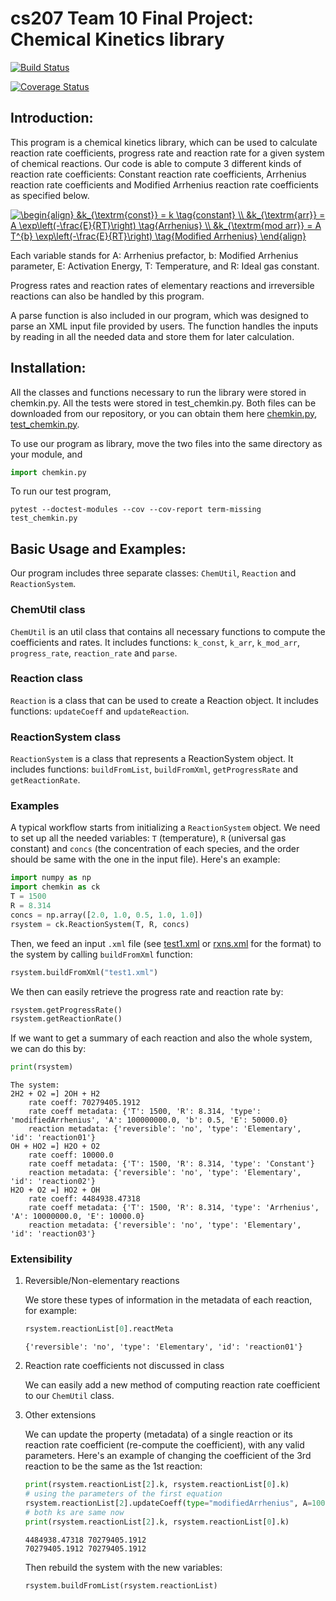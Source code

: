 # cs207 Team 10 Final Project: Chemical Kinetics library

[![Build Status](https://travis-ci.org/CS207Team10/cs207-FinalProject.svg?branch=master)](https://travis-ci.org/CS207Team10/cs207-FinalProject)

[![Coverage Status](https://coveralls.io/repos/github/CS207Team10/cs207-FinalProject/badge.png?branch=master)](https://coveralls.io/github/CS207Team10/cs207-FinalProject?branch=master)

## Introduction:

This program is a chemical kinetics library, which can be used to calculate reaction rate coefficients, progress rate and reaction rate for a given system of chemical reactions. Our code is able to compute 3 different kinds of reaction rate coefficients: Constant reaction rate coefficients, Arrhenius reaction rate coefficients and Modified Arrhenius reaction rate coefficients as specified below. 

<a href="https://www.codecogs.com/eqnedit.php?latex=\begin{align}&space;&k_{\textrm{const}}&space;=&space;k&space;\tag{constant}&space;\\&space;&k_{\textrm{arr}}&space;=&space;A&space;\exp\left(-\frac{E}{RT}\right)&space;\tag{Arrhenius}&space;\\&space;&k_{\textrm{mod&space;arr}}&space;=&space;A&space;T^{b}&space;\exp\left(-\frac{E}{RT}\right)&space;\tag{Modified&space;Arrhenius}&space;\end{align}" target="_blank"><img src="https://latex.codecogs.com/gif.latex?\begin{align}&space;&k_{\textrm{const}}&space;=&space;k&space;\tag{constant}&space;\\&space;&k_{\textrm{arr}}&space;=&space;A&space;\exp\left(-\frac{E}{RT}\right)&space;\tag{Arrhenius}&space;\\&space;&k_{\textrm{mod&space;arr}}&space;=&space;A&space;T^{b}&space;\exp\left(-\frac{E}{RT}\right)&space;\tag{Modified&space;Arrhenius}&space;\end{align}" title="\begin{align} &k_{\textrm{const}} = k \tag{constant} \\ &k_{\textrm{arr}} = A \exp\left(-\frac{E}{RT}\right) \tag{Arrhenius} \\ &k_{\textrm{mod arr}} = A T^{b} \exp\left(-\frac{E}{RT}\right) \tag{Modified Arrhenius} \end{align}" /></a>

Each variable stands for A: Arrhenius prefactor, b: Modified Arrhenius parameter, E: Activation Energy, T: Temperature, and R: Ideal gas constant.

Progress rates and reaction rates of elementary reactions and irreversible reactions can also be handled by this program. 


A parse function is also included in our program, which was designed to parse an XML input file provided by users. The function handles the inputs by reading in all the needed data and store them for later calculation.


## Installation:

All the classes and functions necessary to run the library were stored in chemkin.py. All the tests were stored in test_chemkin.py. Both files can be downloaded from our repository, or you can obtain them here
[chemkin.py](https://raw.githubusercontent.com/CS207Team10/cs207-FinalProject/master/chemkin.py), [test_chemkin.py](https://raw.githubusercontent.com/CS207Team10/cs207-FinalProject/master/test_chemkin.py).

To use our program as library, move the two files into the same directory as your module, and
```python
import chemkin.py 
```
To run our test program, 
```
pytest --doctest-modules --cov --cov-report term-missing test_chemkin.py
```

## Basic Usage and Examples: 

Our program includes three separate classes: `ChemUtil`, `Reaction` and `ReactionSystem`. 

### ChemUtil class

`ChemUtil` is an util class that contains all necessary functions to compute the coefficients and rates. It includes functions: `k_const`, `k_arr`, `k_mod_arr`, `progress_rate`, `reaction_rate` and `parse`. 

### Reaction class

`Reaction` is a class that can be used to create a Reaction object. It includes functions: `updateCoeff` and `updateReaction`.

### ReactionSystem class

`ReactionSystem` is a class that represents a ReactionSystem object. It includes functions: `buildFromList`, `buildFromXml`, `getProgressRate` and `getReactionRate`.

### Examples

A typical workflow starts from initializing a `ReactionSystem` object. We need to set up all the needed variables: `T` (temperature), `R` (universal gas constant) and `concs` (the concentration of each species, and the order should be same with the one in the input file). Here's an example:

```python
import numpy as np
import chemkin as ck
T = 1500
R = 8.314
concs = np.array([2.0, 1.0, 0.5, 1.0, 1.0])
rsystem = ck.ReactionSystem(T, R, concs)
```

Then, we feed an input `.xml` file (see [test1.xml](https://github.com/CS207Team10/cs207-FinalProject/blob/master/test1.xml) or [rxns.xml](https://github.com/CS207Team10/cs207-FinalProject/blob/master/rxns.xml) for the format) to the system by calling `buildFromXml` function:

```python
rsystem.buildFromXml("test1.xml")
```

We then can easily retrieve the progress rate and reaction rate by:

```python
rsystem.getProgressRate()
rsystem.getReactionRate()
```

If we want to get a summary of each reaction and also the whole system, we can do this by:

```python
print(rsystem)

```
```
The system:
2H2 + O2 =] 2OH + H2
	rate coeff: 70279405.1912
	rate coeff metadata: {'T': 1500, 'R': 8.314, 'type': 'modifiedArrhenius', 'A': 100000000.0, 'b': 0.5, 'E': 50000.0}
	reaction metadata: {'reversible': 'no', 'type': 'Elementary', 'id': 'reaction01'}
OH + HO2 =] H2O + O2
	rate coeff: 10000.0
	rate coeff metadata: {'T': 1500, 'R': 8.314, 'type': 'Constant'}
	reaction metadata: {'reversible': 'no', 'type': 'Elementary', 'id': 'reaction02'}
H2O + O2 =] HO2 + OH
	rate coeff: 4484938.47318
	rate coeff metadata: {'T': 1500, 'R': 8.314, 'type': 'Arrhenius', 'A': 10000000.0, 'E': 10000.0}
	reaction metadata: {'reversible': 'no', 'type': 'Elementary', 'id': 'reaction03'}
```

### Extensibility
1. Reversible/Non-elementary reactions
   
   We store these types of information in the metadata of each reaction, for example:  
   ```python
   rsystem.reactionList[0].reactMeta
   ```
   ```
   {'reversible': 'no', 'type': 'Elementary', 'id': 'reaction01'}
   ```

2. Reaction rate coefficients not discussed in class

   We can easily add a new method of computing reaction rate coefficient to our `ChemUtil` class.

3. Other extensions

   We can update the property (metadata) of a single reaction or its reaction rate coefficient (re-compute the coefficient), with any valid parameters. Here's an example of changing the coefficient of the 3rd reaction to be the same as the 1st reaction:
   ```python
   print(rsystem.reactionList[2].k, rsystem.reactionList[0].k)
   # using the parameters of the first equation
   rsystem.reactionList[2].updateCoeff(type="modifiedArrhenius", A=100000000.0, b=0.5, E=50000.0) 
   # both ks are same now
   print(rsystem.reactionList[2].k, rsystem.reactionList[0].k) 
   ```
   ```
   4484938.47318 70279405.1912
   70279405.1912 70279405.1912
   ```

   Then rebuild the system with the new variables: 
   ```python
   rsystem.buildFromList(rsystem.reactionList)
   ```
